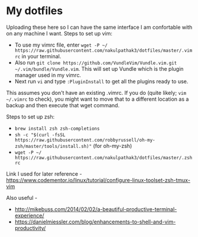 # My dotfiles

Uploading these here so I can have the same interface I am confortable with on any machine I want. 
Steps to set up vim:

* To use my vimrc file, enter `wget -P ~/ https://raw.githubusercontent.com/nakulpathak3/dotfiles/master/.vimrc` in your terminal. 
* Also run `git clone https://github.com/VundleVim/Vundle.vim.git ~/.vim/bundle/Vundle.vim`. This will set up Vundle which is the plugin manager used in my vimrc.
* Next run `vi` and type `:PluginInstall` to get all the plugins ready to use.

This assumes you don't have an existing .vimrc. If you do (quite likely; `vim ~/.vimrc` to check), you might want to move that to a different location as a backup and then execute that wget command.

Steps to set up zsh: 

* `brew install zsh zsh-completions`
* `sh -c "$(curl -fsSL https://raw.githubusercontent.com/robbyrussell/oh-my-zsh/master/tools/install.sh)"` (for oh-my-zsh)
* `wget -P ~/ https://raw.githubusercontent.com/nakulpathak3/dotfiles/master/.zshrc`

Link I used for later reference - https://www.codementor.io/linux/tutorial/configure-linux-toolset-zsh-tmux-vim

Also useful -
 - http://mikebuss.com/2014/02/02/a-beautiful-productive-terminal-experience/
 - https://danielmiessler.com/blog/enhancements-to-shell-and-vim-productivity/
